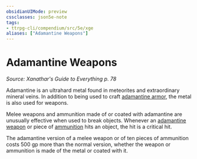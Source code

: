 ```yaml
---
obsidianUIMode: preview
cssclasses: json5e-note
tags:
- ttrpg-cli/compendium/src/5e/xge
aliases: ["Adamantine Weapons"]
---
```

# Adamantine Weapons
*Source: Xanathar's Guide to Everything p. 78* 

Adamantine is an ultrahard metal found in meteorites and extraordinary mineral veins. In addition to being used to craft [adamantine armor](2-Mechanics/CLI/items/adamantine-armor-xdmg.md), the metal is also used for weapons.

Melee weapons and ammunition made of or coated with adamantine are unusually effective when used to break objects. Whenever an [adamantine weapon](2-Mechanics/CLI/items/adamantine-weapon-xdmg.md) or piece of [ammunition](2-Mechanics/CLI/items/adamantine-ammunition-xge.md) hits an object, the hit is a critical hit.

The adamantine version of a melee weapon or of ten pieces of ammunition costs 500 gp more than the normal version, whether the weapon or ammunition is made of the metal or coated with it.